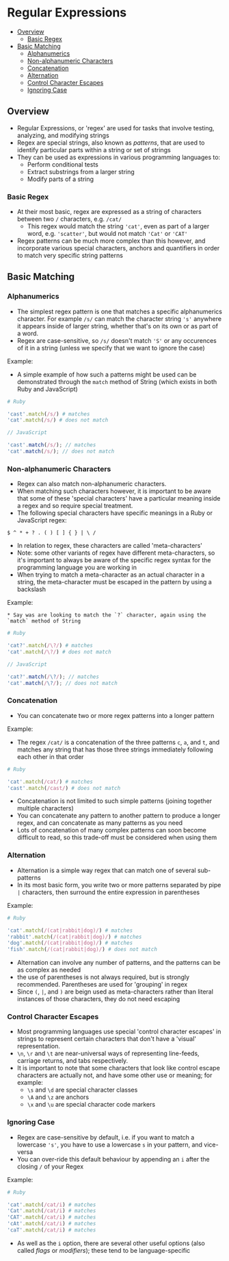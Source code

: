 # Regular Expressions

  * [Overview](#overview)
    * [Basic Regex](#basic-regex)
  * [Basic Matching](#basic-matching)
    * [Alphanumerics](#alphanumerics)
    * [Non-alphanumeric Characters](#non-alphanumerics)
    * [Concatenation](#concatenation)
    * [Alternation](#alternation)
    * [Control Character Escapes](#control-character-escapes)
    * [Ignoring Case](#ignoring-case)

<a name='overview'></a>
## Overview

  * Regular Expressions, or 'regex' are used for tasks that involve testing, analyzing, and modifying strings
  * Regex are special strings, also known as *patterns*, that are used to identify particular parts within a string or set of strings
  * They can be used as expressions in various programming languages to:
    * Perform conditional tests
    * Extract substrings from a larger string
    * Modify parts of a string

<a name='basic-regex'></a>
### Basic Regex

  * At their most basic, regex are expressed as a string of characters between two `/` characters, e.g. `/cat/`
    * This regex would match the string `'cat'`, even as part of a larger word, e.g. `'scatter'`, but would not match `'Cat'` or `'CAT'`
  * Regex patterns can be much more complex than this however, and incorporate various special characters, anchors and quantifiers in order to match very specific string patterns

<a name='basic-matching'></a>
## Basic Matching

<a name='alphanumerics'></a>
### Alphanumerics

  * The simplest regex pattern is one that matches a specific alphanumerics character. For example `/s/` can match the character string `'s'` anywhere it appears inside of larger string, whether that's on its own or as part of a word.
  * Regex are case-sensitive, so `/s/` doesn't match `'S'` or any occurences of it in a string (unless we specify that we want to ignore the case)

Example:

  * A simple example of how such a patterns might be used can be demonstrated through the `match` method of String (which exists in both Ruby and JavaScript)

```ruby
# Ruby

'cast'.match(/s/) # matches
'cat'.match(/s/) # does not match
```

```javascript
// JavaScript

'cast'.match(/s/); // matches
'cat'.match(/s/); // does not match
```

<a name='non-alphanumerics'></a>
### Non-alphanumeric Characters

  * Regex can also match non-alphanumeric characters.
  * When matching such characters however, it is important to be aware that some of these 'special characters' have a particular meaning inside a regex and so require special treatment.
  * The following special characters have specific meanings in a Ruby or JavaScript regex:

```
$ ^ * + ? . ( ) [ ] { } | \ /
```

  * In relation to regex, these characters are called 'meta-characters'
  * Note: some other variants of regex have different meta-characters, so it's important to always be aware of the specific regex syntax for the programming language you are working in
  * When trying to match a meta-character as an actual character in a string, the meta-character must be escaped in the pattern by using a backslash

  Example:

    * Say was are looking to match the `?` character, again using the `match` method of String

  ```ruby
  # Ruby

  'cat?'.match(/\?/) # matches
  'cat'.match(/\?/) # does not match
  ```

  ```javascript
  // JavaScript

  'cat?'.match(/\?/); // matches
  'cat'.match(/\?/); // does not match
  ```

<a name='concatenation'></a>
### Concatenation

  * You can concatenate two or more regex patterns into a longer pattern

Example:

  * The regex `/cat/` is a concatenation of the three patterns `c`, `a`, and `t`, and matches any string that has those three strings immediately following each other in that order

```ruby
# Ruby

'cat'.match(/cat/) # matches
'cast'.match(/cast/) # does not match
```

  * Concatenation is not limited to such simple patterns (joining together multiple characters)
  * You can concatenate any pattern to another pattern to produce a longer regex, and can concatenate as many patterns as you need
  * Lots of concatenation of many complex patterns can soon become difficult to read, so this trade-off must be considered when using them

<a name='alternation'></a>
### Alternation

  * Alternation is a simple way regex that can match one of several sub-patterns
  * In its most basic form, you write two or more patterns separated by pipe `|` characters, then surround the entire expression in parentheses

Example:

```ruby
# Ruby

'cat'.match(/(cat|rabbit|dog)/) # matches
'rabbit'.match(/(cat|rabbit|dog)/) # matches
'dog'.match(/(cat|rabbit|dog)/) # matches
'fish'.match(/(cat|rabbit|dog)/) # does not match
```

  * Alternation can involve any number of patterns, and the patterns can be as complex as needed
  * the use of parentheses is not always required, but is strongly recommended. Parentheses are used for 'grouping' in regex
  * Since `(`, `|`, and `)` are beign used as meta-characters rather than literal instances of those characters, they do not need escaping

<a name='control-character-escapes'></a>
### Control Character Escapes

  * Most programming languages use special 'control character escapes' in strings to represent certain characters that don't have a 'visual' representation.
  * `\n`, `\r` and `\t` are near-universal ways of representing line-feeds, carriage returns, and tabs respectively.
  * It is important to note that some characters that look like control escape characters are actually not, and have some other use or meaning; for example:
    * `\s` and `\d` are special character classes
    * `\A` and `\z` are anchors
    * `\x` and `\u` are special character code markers

<a name='ignoring-case'></a>
### Ignoring Case

  * Regex are case-sensitive by default, i.e. if you want to match a lowercase `'s'`, you have to use a lowercase `s` in your pattern, and vice-versa
  * You can over-ride this default behaviour by appending an `i` after the closing `/` of your Regex

Example:

```ruby
# Ruby

'cat'.match(/cat/i) # matches
'Cat'.match(/cat/i) # matches
'CAT'.match(/cat/i) # matches
'cAt'.match(/cat/i) # matches
'caT'.match(/cat/i) # matches
```

  * As well as the `i` option, there are several other useful options (also called *flags* or *modifiers*); these tend to be language-specific
